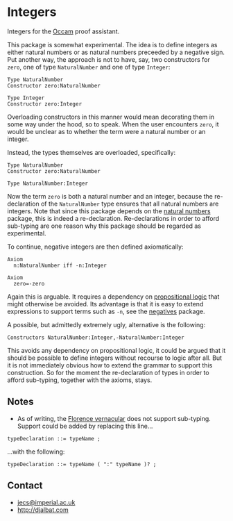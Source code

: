 # Integers

Integers for the [Occam](http://djalbat.com/occam) proof assistant.

This package is somewhat experimental. 
The idea is to define integers as either natural numbers or as natural numbers preceeded by a negative sign.
Put another way, the approach is not to have, say, two constructors for `zero`, one of type `NaturalNumber` and one of type `Integer`:
```
Type NaturalNumber
Constructor zero:NaturalNumber

Type Integer
Constructor zero:Integer
```
Overloading constructors in this manner would mean decorating them in some way under the hood, so to speak.
When the user encounters `zero`, it would be unclear as to whether the term were a natural number or an integer.

Instead, the types themselves are overloaded, specifically:
```
Type NaturalNumber
Constructor zero:NaturalNumber

Type NaturalNumber:Integer
```
Now the term `zero` is both a natural number and an integer, because the  re-declaration of the `NaturalNumber` type ensures that all natural numbers are integers.
Note that since this package depends on the [natural numbers](https://openmathematics.org/#natural-numbers) package, this is indeed a re-declaration.
Re-declarations in order to afford sub-typing are one reason why this package should be regarded as experimental.

To continue, negative integers are then defined axiomatically:

```
Axiom 
  n:NaturalNumber iff -n:Integer

Axiom
  zero=-zero
```

Again this is arguable.
It requires a dependency on [propositional logic](https://openmathematics.org/#propositional-logic) that might otherwise be avoided.
Its advantage is that it is easy to extend expressions to support terms such as `-n`, see the [negatives](https://openmathematics.org/#negatives) package.

A possible, but admittedly extremely ugly, alternative is the following:
```
Constructors NaturalNumber:Integer,-NaturalNumber:Integer
```
This avoids any dependency on propositional logic, it could be argued that it should be possible to define integers without recourse to logic after all.
But it is not immediately obvious how to extend the grammar to support this construction.
So for the moment the re-declaration of types in order to afford sub-typing, together with the axioms, stays.

## Notes

* As of writing, the [Florence vernacular](https://raw.githubusercontent.com/occam-proof-assistant/Parsers/master/es6/florence/bnf.js) does not support sub-typing.
Support could be added by replacing this line...
```
typeDeclaration ::= typeName ;
```
...with the following:
```
typeDeclaration ::= typeName ( ":" typeName )? ;
```

## Contact

* jecs@imperial.ac.uk
* http://djalbat.com
